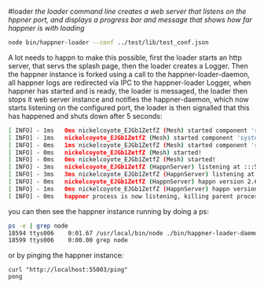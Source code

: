 #loader
*the loader command line creates a web server that listens on the hppner port, and displays a progress bar and message that shows how far happner is with loading*

```bash
node bin/happner-loader --conf ../test/lib/test_conf.json
```

A lot needs to happn to make this possible, first the loader starts an http server, that servs the splash page, then the loader creates a Logger. 
Then the happner instance is forked using a call to the happner-loader-daemon, all happner logs are redirected via IPC to the happner-loader Logger, when happner has started and is ready, the loader is messaged, the loader then stops it web server instance and notifies the happner-daemon, which now starts listening on the configured port, the loader is then signalled that this has happened and shuts down after 5 seconds:

```bash
[ INFO] - 1ms	0ms	nickelcoyote_EJGb1ZetfZ (Mesh) started component 'security'
[ INFO] - 1ms	nickelcoyote_EJGb1ZetfZ (Mesh) started component 'system'
[ INFO] - 0ms	1ms	nickelcoyote_EJGb1ZetfZ (Mesh) started component 'system'
[ INFO] - 0ms	nickelcoyote_EJGb1ZetfZ (Mesh) started!
[ INFO] - 0ms	0ms	nickelcoyote_EJGb1ZetfZ (Mesh) started!
[ INFO] - 3ms	nickelcoyote_EJGb1ZetfZ (HappnServer) listening at :::55003
[ INFO] - 3ms	3ms	nickelcoyote_EJGb1ZetfZ (HappnServer) listening at :::55003
[ INFO] - 0ms	nickelcoyote_EJGb1ZetfZ (HappnServer) happn version 2.6.0
[ INFO] - 1ms	0ms	nickelcoyote_EJGb1ZetfZ (HappnServer) happn version 2.6.0
[ INFO] - 0ms	happner process is now listening, killing parent process in 5 seconds
```

you can then see the happner instance running by doing a ps:

```bash
ps -e | grep node
18594 ttys006    0:01.67 /usr/local/bin/node ./bin/happner-loader-daemon --conf ../test/lib/test_conf.json
18599 ttys006    0:00.00 grep node
```

or by pinging the happner instance:

```
curl "http://localhost:55003/ping"
pong
```

